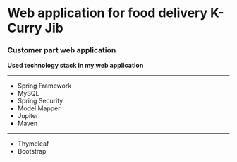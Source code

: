# Web application for food delivery K-Curry Jib
### Customer part web application

**Used technology stack in my web application**

---
- Spring Framework
- MySQL
- Spring Security
- Model Mapper
- Jupiter
- Maven
---
- Thymeleaf
- Bootstrap